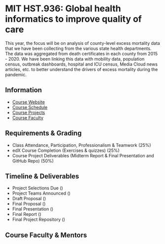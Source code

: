 # MIT HST.936: Global health informatics to improve quality of care

This year, the focus will be on analysis of county-level excess mortality data that we have been collecting from the various state health departments. The data was aggregated from death certificates in each county from 2015 - 2020. We have been linking this data with mobility data, population census, outbreak dashboards, hospital and ICU census, Media Cloud news articles, etc. to better understand the drivers of excess mortality during the pandemic.

## Information

- [Course Website](https://criticaldata.mit.edu/course/)
- [Course Schedule](SCHEDULE.md)
- [Course Projects](PROJECTS.md)
- [Course Faculty](COURSE_FACULTY.md)

## Requirements & Grading

- Class Attendance, Participation, Professionalism & Teamwork (25%)
- edX Course Completion (Exercises & quizzes) (25%)
- Course Project Deliverables (Midterm Report & Final Presentation and GitHub Repo) (50%)

## Timeline & Deliverables

- Project Selections Due ()
- Project Teams Announced ()
- Draft Proposal ()
- Final Proposal ()
- Final Presentation ()
- Final Report ()
- Final Project Repository ()

## Course Faculty & Mentors

